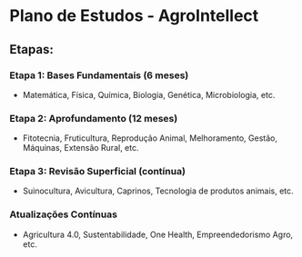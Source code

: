 # Plano de Estudos - AgroIntellect

## Etapas:

### Etapa 1: Bases Fundamentais (6 meses)
- Matemática, Física, Química, Biologia, Genética, Microbiologia, etc.

### Etapa 2: Aprofundamento (12 meses)
- Fitotecnia, Fruticultura, Reprodução Animal, Melhoramento, Gestão, Máquinas, Extensão Rural, etc.

### Etapa 3: Revisão Superficial (contínua)
- Suinocultura, Avicultura, Caprinos, Tecnologia de produtos animais, etc.

### Atualizações Contínuas
- Agricultura 4.0, Sustentabilidade, One Health, Empreendedorismo Agro, etc.
